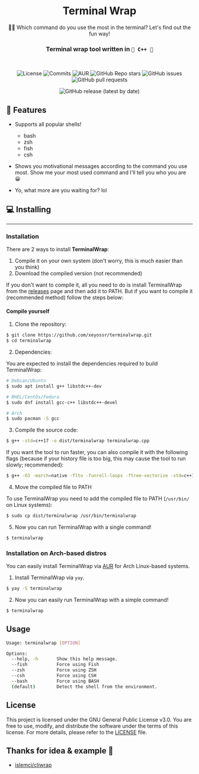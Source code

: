 <div align="center">

# Terminal Wrap
🧑‍💻 Which command do you use the most in the terminal? Let's find out the fun way! 

<h3>
Terminal wrap tool written in <code>👑 C++ 👑</code>
</h3>
<br>

![License](https://img.shields.io/github/license/xeyossr/terminalwrap?style=for-the-badge)
![Commits](https://img.shields.io/github/commit-activity/m/xeyossr/terminalwrap?style=for-the-badge)
![AUR](https://img.shields.io/aur/version/terminalwrap?style=for-the-badge)
![GitHub Repo stars](https://img.shields.io/github/stars/xeyossr/terminalwrap?style=for-the-badge)
![GitHub issues](https://img.shields.io/github/issues/xeyossr/terminalwrap?style=for-the-badge)
![GitHub pull requests](https://img.shields.io/github/issues-pr/xeyossr/terminalwrap?style=for-the-badge)

![GitHub release (latest by date)](https://img.shields.io/github/v/release/xeyossr/terminalwrap?style=for-the-badge)


</div>

##  💫 Features
- Supports all popular shells!
  - bash
  - zsh
  - fish
  - csh

- Shows you motivational messages according to the command you use most. Show me your most used command and I'll tell you who you are 😀
- Yo, what more are you waiting for? lol

## 💻 Installing
---
### Installation 

There are 2 ways to install **TerminalWrap**:
1. Compile it on your own system (don't worry, this is much easier than you think)
2. Download the compiled version (not recommended)

If you don't want to compile it, all you need to do is install TerminalWrap from the [releases](https://github.com/xeyossr/terminalwrap/releases) page and then add it to PATH.
But if you want to compile it (recommended method) follow the steps below:

#### Compile yourself

1. Clone the repository:

```bash
$ git clone https://github.com/xeyossr/terminalwrap.git
$ cd terminalwrap
```

2. Dependencies:

You are expected to install the dependencies required to build TerminalWrap:

```bash
# Debian/Ubuntu
$ sudo apt install g++ libstdc++-dev

# RHEL/CentOs/Fedora
$ sudo dnf install gcc-c++ libstdc++-devel

# Arch
$ sudo pacman -S gcc
```

3. Compile the source code:

```bash
$ g++ -std=c++17 -o dist/terminalwrap terminalwrap.cpp
```

If you want the tool to run faster, you can also compile it with the following flags (because if your history file is too big, this may cause the tool to run slowly; recommended):

```bash
$ g++ -O3 -march=native -flto -funroll-loops -ftree-vectorize -std=c++17 -o dist/terminalwrap terminalwrap.cpp
```

4. Move the compiled file to PATH

To use TerminalWrap you need to add the compiled file to PATH (`/usr/bin/` on Linux systems):

```bash
$ sudo cp dist/terminalwrap /usr/bin/terminalwrap
```

5. Now you can run TerminalWrap with a single command!
```bash
$ terminalwrap
```

### Installation on Arch-based distros
You can easily install TerminalWrap via [AUR](https://aur.archlinux.org/packages/terminalwrap) for Arch Linux-based systems.

1. Install TerminalWrap via `yay`.

```bash
$ yay -S terminalwrap
```

2. Now you can easily run TerminalWrap with a simple command!
```bash
$ terminalwrap
```

## Usage

```bash
Usage: terminalwrap [OPTION]

Options:
  --help, -h       Show this help message.
  --fish           Force using Fish
  --zsh            Force using ZSH
  --csh            Force using CSH
  --bash           Force using BASH
  (default)        Detect the shell from the environment.
```

## License

This project is licensed under the GNU General Public License v3.0. You are free to use, modify, and distribute the software under the terms of this license. For more details, please refer to the [LICENSE](LICENSE) file.


## Thanks for idea & example 💬
- [islemci/cliwrap](https://github.com/islemci/cliwrap)
